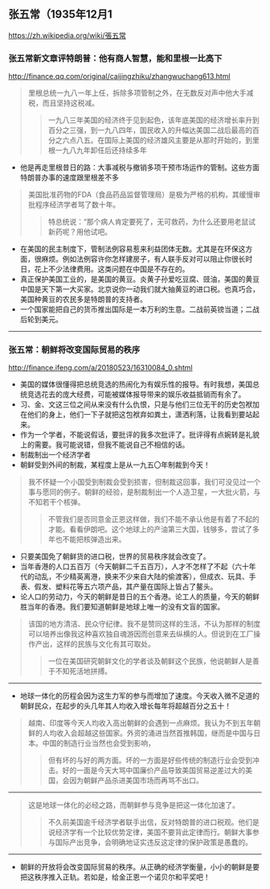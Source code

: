 ## 张五常（1935年12月1
https://zh.wikipedia.org/wiki/張五常
### 张五常新文章评特朗普：他有商人智慧，能和里根一比高下
http://finance.qq.com/original/caijingzhiku/zhangwuchang613.html
>里根总统一九八一年上任，拆除多项管制之外，在无数反对声中他大手减税，而且坚持这税减。
>>一九八三年美国的经济终于见到起色，该年底美国的经济增长率升到百分之三强，到一九八四年，国民收入的升幅达美国二战后最高的百分之六点八五。在国际上美国的经济雄风主要是从那时开始的，到里根一九八九年卸任后还持续多年
- 他是再走里根昔日的路：大事减税与撤销多项干预市场运作的管制。这些方面特朗普办事的速度跟里根差不多
>美国批准药物的FDA（食品药品监督管理局）是极为严格的机构，其缓慢审批程序经济学者骂了数十年。
>>特总统说：“那个病人肯定要死了，无可救药，为什么还要用老鼠试新药呢？用他试吧。
- 在美国的民主制度下，管制法例容易惹来利益团体无数。尤其是在环保这方面，很麻烦。例如法例容许你怎样建房子，有人联手反对可以阻止你很长时日，花上不少法律费用。这类问题在中国是不存在的。
- 真正保护美国工业的，是美国的黄豆。炎黄子孙爱吃豆腐、豉油，美国的黄豆中国是天下第一大买家。北京说你一动我们就大抽黄豆的进口税。也真巧合，美国种黄豆的农民多是特朗普的支持者。
- 一个国家能把自己的货币推出国际是一本万利的生意。二战前英镑当道；二战后轮到美元。
---
### 张五常：朝鲜将改变国际贸易的秩序
http://finance.ifeng.com/a/20180523/16310084_0.shtml
- 美国的媒体很懂得把总统竞选的热闹化为有娱乐性的报导。有时我想，美国总统竞选花去的庞大经费，可能被媒体报导带来的娱乐收益抵销而有余了。
- 习、金、文这三位之间从来没有什么仇恨，只是与他们三位无干的历史包袱加在他们的身上，他们一下子就把这包袱弃如粪土，潇洒利落，让我看到要站起来。
- 作为一个学者，不能说假话，要批评的我多次批评了。批评得有点婉转是礼貌上的需要。我可能说错，但我不能说自己不相信的话。
- 制裁制出一个经济学者
- 朝鲜受到外间的制裁，某程度上是从一九五〇年制裁到今天！
>我不怀疑一个小国受到制裁会受到损害，但制裁这回事，我们可没见过一个事与愿同的例子。朝鲜的经验，是制裁制出一个人造卫星，一大批火箭，与不知若干个核弹。
>>不管我们是否同意金正恩这样做，我们不能不承认他是有着了不起的才能。看看伊朗吧。这个地球上的产油第三大国，钱够多，尝试了多年也不能把核弹造出来。
- 只要美国免了朝鲜货的进口税，世界的贸易秩序就会改变了。
- 当年香港的人口五百万（今天朝鲜二千五百万），人才不怎样了不起（六十年代的动乱，不少精英离港，换来不少来自大陆的偷渡客），但成衣、玩具、手表、假发、塑料花等五六项产品，其产量在国际上皆占了鳌头。
- 论人口的劳动力，今天的朝鲜是昔日的五个香港。论工人的质量，今天的朝鲜胜当年的香港。我们要知道朝鲜是地球上唯一的没有文盲的国家。
>该国的地方清洁、民众守纪律。我不是赞同这样的生活，不认为那样的制度可以培养出像我这种喜欢独自魂游因而创意来去纵横的人。但说到在工厂操作产出，这样的民族与文化有其可取处。
>>一位在美国研究朝鲜文化的学者谈及朝鲜这个民族，他说朝鲜人是善于不知死活地拼搏。
---
- 地球一体化的历程会因为这生力军的参与而增加了速度。今天收入微不足道的朝鲜民众，在起步的头几年其人均收入增长每年将超越百分之五十！
>越南、印度等今天人均收入高出朝鲜的会遇到一点麻烦。我认为不到五年朝鲜的人均收入会超越这些国家。外资的涌进当然首推韩国，继而是中国与日本。中国的制造行业当然也会受到影响，
>>但有坏的与好的两方面。坏的一方面是好些传统的制造行业会受到冲击。好的一面是今天大骂中国廉价产品导致美国贸易逆差过大的美国，会因为朝鲜产品杀进美国市场而再骂不出口。
---
>这是地球一体化的必经之路，而朝鲜参与竞争是把这一体化加速了。
>>不久前美国逾千经济学者联手出信，反对特朗普的进口税观。他们是说经济学有一个比较优势定律，美国不要背此定律而行。朝鲜大事参与国际产出竞争，会明确地证实违反这定律的保护政策是愚蠢的。
---
- 朝鲜的开放将会改变国际贸易的秩序。从正确的经济学衡量，小小的朝鲜是要把这秩序推入正轨。若如是，给金正恩一个诺贝尔和平奖吧！